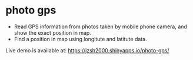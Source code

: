 # photo gps

* Read GPS information from photos taken by mobile phone camera, and show the
  exact position in map.
* Find a position in map using longitute and latitute data.

Live demo is available at: <https://jzsh2000.shinyapps.io/photo-gps/>
